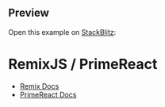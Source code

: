 ## Preview

Open this example on [StackBlitz](https://stackblitz.com/edit/primereact-remix-basic?file=README.md):

# RemixJS / PrimeReact

- [Remix Docs](https://remix.run/docs)
- [PrimeReact Docs](https://primefaces.org/primereact/setup/)
